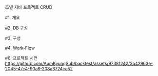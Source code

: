 조별 자바 프로젝트 CRUD

#1. 개요

#2. DB 구성

#3. 구성

#4. Work-Flow

#6. 프로젝트 시연 <br>
https://github.com/AumKyungSub/backtest/assets/97381242/3b42963e-2045-47c4-90a6-208a3724ca52
